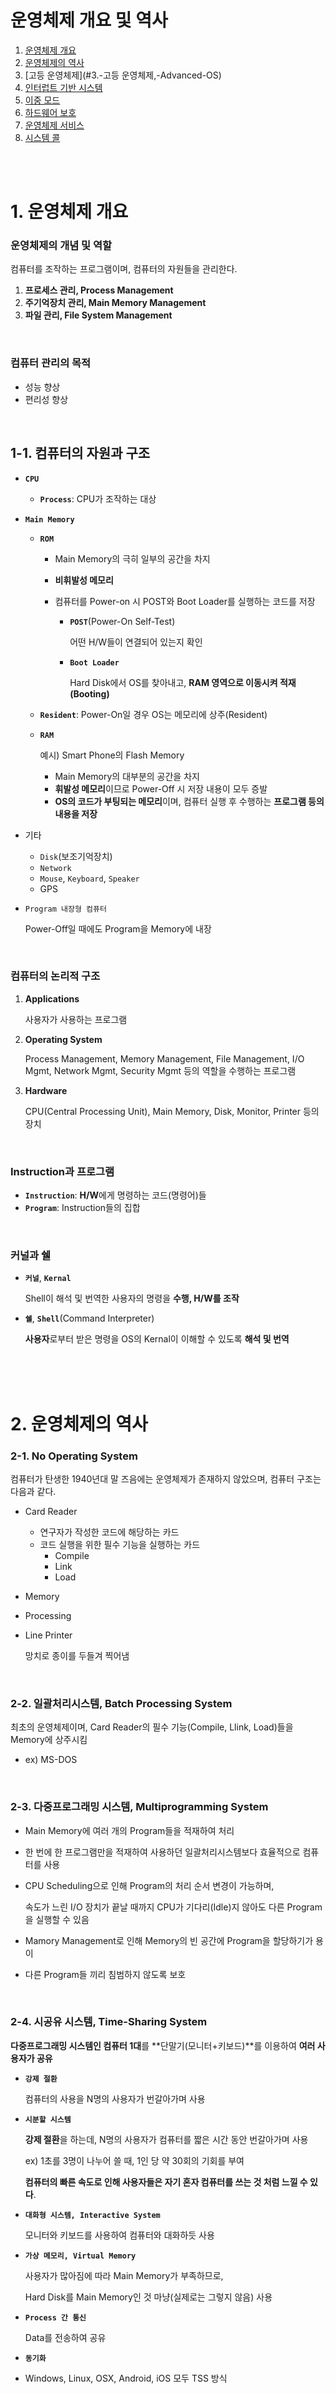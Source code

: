 # 운영체제 개요 및 역사

1. [운영체제 개요](#1.-운영체제-개요)
2. [운영체제의 역사](#2.-운영체제의-역사)
3. [고등 운영체제](#3.-고등 운영체제,-Advanced-OS)
4. [인터럽트 기반 시스템](#4.-인터럽트-기반-시스템,-Interrupt-Based-System)
5. [이중 모드](#5.-이중-모드,-Dual-Mode)
6. [하드웨어 보호](#6.-하드웨어-보호,-HW-Protection)
7. [운영체제 서비스](#7.-운영체제-서비스,-OS-Services)
8. [시스템 콜](#8.-시스템-콜,-System-Call)

<br>

<br>

# 1. 운영체제 개요

### 운영체제의 개념 및 역할

컴퓨터를 조작하는 프로그램이며, 컴퓨터의 자원들을 관리한다.

1. **프로세스 관리, Process Management**
2. **주기억장치 관리, Main Memory Management**
3. **파일 관리, File System Management**

<br>

### 컴퓨터 관리의 목적

- 성능 향상
- 편리성 향상

<br>

## 1-1. 컴퓨터의 자원과 구조

- **`CPU`**

  - **`Process`**: CPU가 조작하는 대상

- **`Main Memory`**

  - **`ROM`**

    - Main Memory의 극히 일부의 공간을 차지

    - **비휘발성 메모리**

    - 컴퓨터를 Power-on 시 POST와 Boot Loader를 실행하는 코드를 저장

      - **`POST`**(Power-On Self-Test)

        어떤 H/W들이 연결되어 있는지 확인

      - **`Boot Loader`**

        Hard Disk에서 OS를 찾아내고, **RAM 영역으로 이동시켜 적재(Booting)**

  - **`Resident`**: Power-On일 경우 OS는 메모리에 상주(Resident)

  - **`RAM`**

    예시) Smart Phone의 Flash Memory
    
    - Main Memory의 대부분의 공간을 차지
    - **휘발성 메모리**이므로 Power-Off 시 저장 내용이 모두 증발
    - **OS의 코드가 부팅되는 메모리**이며, 컴퓨터 실행 후 수행하는 **프로그램 등의 내용을 저장**

- 기타

  - `Disk`(보조기억장치)
  - `Network`
  - `Mouse`, `Keyboard`, `Speaker`
  - GPS

- `Program 내장형 컴퓨터`

  Power-Off일 때에도 Program을 Memory에 내장

<br>

### 컴퓨터의 논리적 구조

1. **Applications**

   사용자가 사용하는 프로그램

2. **Operating System**

   Process Management, Memory Management, File Management, I/O Mgmt, Network Mgmt, Security Mgmt 등의 역할을 수행하는 프로그램

3. **Hardware**

   CPU(Central Processing Unit), Main Memory, Disk, Monitor, Printer 등의 장치

<br>

### Instruction과 프로그램

- **`Instruction`**: **H/W**에게 명령하는 코드(명령어)들
- **`Program`**: Instruction들의 집합

<br>

### 커널과 쉘

- **`커널`**, **`Kernal`**

  Shell이 해석 및 번역한 사용자의 명령을 **수행, H/W를 조작**

- **`쉘`**, **`Shell`**(Command Interpreter)

  **사용자**로부터 받은 명령을 OS의 Kernal이 이해할 수 있도록 **해석 및 번역**

<br>

<br>

<br>

# 2. 운영체제의 역사

### 2-1. No Operating System

컴퓨터가 탄생한 1940년대 말 즈음에는 운영체제가 존재하지 않았으며, 컴퓨터 구조는 다음과 같다.

- Card Reader

  - 연구자가 작성한 코드에 해당하는 카드
  - 코드 실행을 위한 필수 기능을 실행하는 카드
    - Compile
    - Link
    - Load

- Memory

- Processing

- Line Printer

  망치로 종이를 두들겨 찍어냄

<br>

### 2-2. 일괄처리시스템, Batch Processing System

최초의 운영체제이며, Card Reader의 필수 기능(Compile, Llink, Load)들을 Memory에 상주시킴

- ex) MS-DOS

<br>

### 2-3. 다중프로그래밍 시스템, Multiprogramming System

- Main Memory에 여러 개의 Program들을 적재하여 처리

- 한 번에 한 프로그램만을 적재하여 사용하던 일괄처리시스템보다 효율적으로 컴퓨터를 사용

- CPU Scheduling으로 인해 Program의 처리 순서 변경이 가능하며,

  속도가 느린 I/O 장치가 끝날 때까지 CPU가 기다리(Idle)지 않아도 다른 Program을 실행할 수 있음

- Mamory Management로 인해 Memory의 빈 공간에 Program을 할당하기가 용이

- 다른 Program들 끼리 침범하지 않도록 보호

<br>

### 2-4. 시공유 시스템, Time-Sharing System

**다중프로그래밍 시스템인 컴퓨터 1대**를 **단말기(모니터+키보드)**를 이용하여 **여러 사용자가 공유**

- **`강제 절환`**

  컴퓨터의 사용을 N명의 사용자가 번갈아가며 사용

- **`시분할 시스템`**

  **강제 절환**을 하는데, N명의 사용자가 컴퓨터를 짧은 시간 동안 번갈아가며 사용

  ex) 1초를 3명이 나누어 쓸 때, 1인 당 약 30회의 기회를 부여

  **컴퓨터의 빠른 속도로 인해 사용자들은 자기 혼자 컴퓨터를 쓰는 것 처럼 느낄 수 있다**.

- **`대화형 시스템, Interactive System`**

  모니터와 키보드를 사용하여 컴퓨터와 대화하듯 사용

- **`가상 메모리, Virtual Memory`**

  사용자가 많아짐에 따라 Main Memory가 부족하므로,

  Hard Disk를 Main Memory인 것 마냥(실제로는 그렇지 않음) 사용

- **`Process 간 통신`**

  Data를 전송하여 공유

- **`동기화`**

- Windows, Linux, OSX, Android, iOS 모두 TSS 방식

<br>

<br>

<br>

# 3. 고등 운영체제, Advanced OS

고등 컴퓨터 구조(Advanced Computer Architectures)가 등장하며, 고등 운영체제 또한 등장

- 일반적인 컴퓨터 구조, **`폰 노이만의 컴퓨터 구조`**

  : `1 CPU` + `1 Memory`

<br>

### 3-1. 다중 프로세서 시스템, Multiprocessor System

`하나의 Memory`를 `여러 CPU`들이 **병렬적으로, 강결합**하여 사용

- 다음과 같이도 불림

  - **`병렬 시스템, Parallel System`**
  - **`강결합 시스템, Tightly-Coupled System`**

- 장점 3가지

  - **Performance**

  - **Cost**

  - **Reliability**

    고장난 CPU를 다른 CPU가 대체 가능

- **`다중 프로세서 운영체제, Multiprocessor OS`**

<br>

### 3-2. 분산 시스템, Distributed System

분산되어 있는 **여러개의 PC Set(1 CPU + 1 Memory)**들을 **LAN(근거리 통신망)을 통해 연결**

- 다음과 같이도 불림
  - **`다중 컴퓨터 시스템, Multi-Computer System`**
  - **`소결합 시스템, Loosely-Coupled System`**
- 장점 3가지
  - **Performance**
  - **Cost**
  - **Reliability**
- **분산 운영체제, Distributed OS**

<br>

### 3-3. 실시간 시스템, Real-Time System

빠르기만 한 것이 아닌, **Deadline을 준수하도록** 작업을 수행

- 시간 제약 : Deadline

  **CPU Scheduling으로 우선 순위를 적용**

- 공장 자동화(FA), 군사, 항공, 우주 등의 분야에서 사용

- **실시간 운영체제, Real-Time OS(=RTOS)**

<br>

<br>

<br>

# 4. 인터럽트 기반 시스템, Interrupt-Based System

Operating System은 Booting 종료 시, 메모리에 상주 및 사건(event)을 기다리며 대기한다. 그러던 중 마우스, 키보드를 포함한 사용자의 동작에 의해 사건(event) 발생 시 Interrupt에 의해 다시 동작

<br>

### 4-1. 하드웨어 인터럽트, Hardware Interrupt

1. 마우스, 키보드와 같은 H/W를 움직여 전기 신호를 CPU에 전송

2. CPU는 Memory 속 OS의 특정 코드(ISR)를 실행

   마우스의 ISR(Interrupt Service Routine)은 마우스 포인터를 모니터상에서 신호에 따라 움직이게 처리

3. OS는 Interrupt Service Routine 종료 후 다시 대기

<br>

### 4-2. 소프트웨어 인터럽트, Software Interrupt

- 사용자 프로그램이 소프트웨어 인터럽트를 일으킴(운영체제의 기능을 이용)

1. PPT와 같은 사용자 프로그램이 Hard Disk에 기록되어 있는 file을 읽어달라고 요청
2. CPU는 위와 같은 S/W Interrupt를 위한 OS의 특정 코드(ISR)을 실행하여 file을 읽어옴

<br>

**즉, Interrupt는 H/W에서 H/W로, 혹은 S/W에서 H/W로의 요청에 의해 발생**

- ISA(Instruction Set Architecture) 중 명령어 예시

  - add register

  - sub register

  - mov register

  - **swi register**

    Software Interrupt를 발생시키는 명령어

<br>

<br>

<br>

## 4-3. 인터럽트 기반 운영체제, Interrupt-Based OS

**현재 대부분의 OS들은 인터럽트 기반 운영체제**

- 운영체제는 메모리에 상주하며, 평소에는 대기 상태를 유지

<br>

### Event 발생 시

- HW Interrupt 발생 시 운영체제 코드(ISR)를 실행

- SW Interrupt 발생 시 운영체제 코드(ISR)를 실행

- **Internal Interrupt(내부 인터럽트)** 발생 시 운영체제 코드(ISR) 실행

  ex) 프로그램이 어떤 값을 0으로 나누라고 명령했을 경우

  1. CPU는 Interrupt가 발생한 것으로 취급

  2. OS의 **Devide by Zero**라는 ISR을 실행

     주로 프로그램을 강제 종료

- **ISR 종료 시 원래의 대기 상태, 또는 사용자 프로그램으로 복귀**

<br>

<br>

<br>

# 5. 이중 모드, Dual Mode

대부분의 운영체제는 이중 모드를 지원하며, OS가 이중 모드를 통해 보호하고자 하는 대상은 다음 세가지이다.

1. 입출력 장치
2. 메모리
3. CPU

서버 컴퓨터는 여러 사람에게 동시에 사용될 수 있는 환경이다. 개인 PC일 지라도 여러 개의 프로그램을 동시에 사용한다. 여러 사용자 혹은 프로그램들이 STOP, HALT, RESET과 같은 명령어를 남용한다면 큰 문제가 발생할 수 있다.

따라서 대부분의 운영체제(스마트폰 포함)는 이중 모드를 지원한다. 이중 모드는 관리자(Supervisor) 모드와 사용자(User) 모드로 구성된다.

- 관리자(=시스템, 모니터, 특권) 모드

  Superviser(=System, Monitor, Previliged) Mode

- 특권 명령, Privileged Instructions

  STOP, HALT, RESET, SET_TIMER, SET_HW, ...

- 권한이 없는 사용자가 위 명령을 시도하면 `Privileged Instructions Violation` 발생

이중 모드는 레지스터(Register)의 플래그(Flag)를 사용하여 조작한다.

<br>

<br>

## 5-1. CPU에서 이중 모드 제어하기

- CPU의 구조
  - 레지스터, Register
  - 산술 논리 장치, ALU(Arithmetic Logic Unit)
  - 제어 유닛, Control Unit
- CPU Register의 다섯 가지 플래그(Flag)
  - `Carry`: 자리수 상승을 표현
  - `Negative`: 계산 결과 값이 음수
  - `Zero`: 계산 결과 값이 0
  - `Overflow`
  - `Dual Mode`
    - `1`: 관리자 모드
    - `0`: 사용자 모드

마우스, 키보드와 같은 I/O 장비 또한 관리자 모드로만 조작할 수 있으며, 사용자 프로그램 실행 시 사용자 모드로 flag가 변환된다. 사용자 프로그램 사용 중에도 마우스 및 키보드 조작, H/W에 접근, 프린터 및 모니터 사용이 필요하다면, OS에 요청하여 관리자 모드로 전환하고, 해당하는 SW Interrupt를 발생시켜 Interrupt Service Routine을 발생시켜야 한다. 만약 사용자 프로그램이 직접 ISR을 조작하게 한다면, 보안 등에서 큰 문제가 발생할 수 있다.

<br>

<br>

<br>

# 6. 하드웨어 보호, HW Protection

운영체제는 이중 모드를 활용하여 하드웨어를 보호한다.

<br>

## 6-1. 입/출력 장치 보호, Input/Output Device Protection

사용자의 잘못된 입출력 명령을 방지

- 다른 사용자의 입출력, 정보 등이 침해하려는 경우
- 예시
  - printer 혼선
  - reset 명령
  - 다른 사용자의 파일 읽고 쓰기

<br>

### 보호 방법

OS는 입출력을 특권 명령(Previleged Instruction)으로만 사용 가능하게 하여 위의 문제들을 방지한다.

- 특권 명령(Previleged Instruction)의 예시
  - `ldr`: 메모리의 data를 register로 가져옴
  - `stop`: CPU 중지
  - `reset`: 전체 시스템 초기화
  - `in`: 키보드 등의 입력 장치의 명령을 가져옴
  - `out`: 프린터, 모니터와 같은 출력 장치를 조작

사용자(, 사용자 프로그램)가 입출력 명령을 직접 내릴 경우 **Privileged Instruction Violation** 발생

<br>

## 6-2. 메모리 보호, Memory Protection

어느 사용자 프로그램이 다른 사용자의 메모리, 혹은 운영체제 메모리 영역으로 접근 시 차단한다.

i.g., 해킹 프로그램이 운영체제 메모리 영역의 ISR을 조작하려 시도

i.g., 다른 프로그램이 어떤 프로그램의 메모리에 접근

<br>

### 보호 방법

CPU는 Main Memory에 **Address Bus**를 통해 특정 주소의 데이터를 달라고 요청하며, 메인 메모리는 **Data Bus**를 통해 요청 받은 주소의 데이터를 반환한다. 운영체제는 Address Bus를 전송하는 시점에 MMU(Memory Management Unit)을 반드시 거치게 하여, 허용되지 않은 주소의 데이터를 요청(**Segment Violation**)하면 CPU에 Interrupt를 발생시킨다.

<br>

## 6-3. CPU 보호, CPU Protection

어느 사용자 혹은 프로그램이 CPU를 독점하여 사용하려 하는 경우를 방지한다.

프로그래밍 언어의 `while True:`와 같은 표현은 CPU 독점을 야기할 수 있다. 따라서 **Timer Interrupt**를 적용하여 일정 시간 경과 시 강제로 다른 프로그램으로 전환한다.

<br>

<br>

<br>

# 7. 운영체제 서비스, OS Services

## 7-1. 프로세스 관리, Process Management

프로세스, Process: **메모리에서 실행 중인 프로그램**, Program in execution

<br>

### 주요 기능

- 프로세스의 생성(**Creation**), 소멸(**Deletion**)
- 프로세스 활동 일시 중지(**Suspend**), 활동 재개(**Resume**)
- 프로세스 간 통신(**IPC**, Inter-Process Communication)
- 프로세스 동기화(**Synchronization**)
- 교착 상태 처리(**Deadlock Handling**)
  - Deadlock: 다수의 프로세스가 실행되던 중 충돌이 발생한 상태

<br>

<br>

## 7-2. 주기억장치 관리, Main Memory Management

### 주요 기능

- 프로세스에게 메모리 공간을 할당(**Allocation**)

- **메모리의 어느 부분이 어느 프로세스에게 활당되었는지 추적 및 감시**

- 프로세스종료 시 메모리 회수(**Dallocation**)

- 메모리의 **효율적인 공간 사용** 유도

  i.g., 사용 가능하지만 사용되지 않는 메모리 공간을 관리

- **가상 메모리** 관리

  실제 물리적 메모리보다 큰 용량을 사용하도록 조치

<br>

<br>

## 7-3. 파일 관리, File Management

**Track**/**Sector**로 구성된 **디스크**를 **파일**이라는 논리적 관점으로 관리

Hard Disk는 자성을 띈 판 위에 **Track**이 깔려 있으며, Track은 여러 **Sector**들로 구분된다. **Coil**이 감긴 **Header**를 통해 Sector들을 N/S극으로 **자화**시켜 데이터를 저장 및 복사한다. 자극하는 Sector들을 묶어 **Block** 단위로 관리한다.

<br>

### 주요 기능

- 파일의 생성(**Creation**)과 삭제(**Deletion**)

- 디렉토리(**Directory**)(or Folder)의 생성과 삭제

- 파일에 대한 **기본 동작** 지원

  ```open, close, read, write, create, delete```

- Track/Sector와 파일간의 매핑(**Mapping**)

- 백업(**Backup**)

<br>

<br>

## 7-4. 보조 기억 장치 관리, Secondary Storage Management

- 보조 기억 장치(Secondary Storage)의 예시

  Hard Disk, Flash Memory(in Smart Phone)

<br>

### 주요 기능

- **빈 공간 관리, Free Space Management**

  (빈 Block들)

- 저장 공간 할당, **Storage Allocation**

  어느 Block에 할당할 것인가?

- 디스크 스케쥴링, **Disk Scheduling**

  디스크 공간에 Block들이 흩어져 있을때, Block들의 Head들을 어떻게 하면 효율적으로 찾아다니며 읽을 수 있겠는가?

<br>

<br>

## 7-5. 입출력 장치 관리, I/O Device Management

### 주요 기능

- 장치 드라이브, Device Drivers

- 입출력 장치 성능 향상

  - Buffering

    입출력 장치에서 읽었던 내용을 메모리에 유지하여, 같은 내용이 다시 호출됐을 때 빠른 속도로 반환

  - Caching

    Buffering과 유사

  - Spooling

    Memory 대신 Hard Disk를 중간 매체로 사용하여 효율을 증가시킨다.

    i.g., 프린터에서 작업할 내용을 계속해서 Memory에 두는 것이 아니라, 비교적 덜 귀한 Hard Disk에 저장

<br>

<br>

<br>

# 8. 시스템 콜, System Call

## 8-1. 시스템 콜의 정의

Application이 운영체제 서비스(OS Service)를 받기 위해 호출하는 행위

<br>

<br>

## 8-2. 주요 시스템 콜

### Process

- end

  프로세스를 종료

- abort

  프로세스를 강제 종료

- load

  H/W 프로그램을 메모리로 로드

- execute

- create

- terminate

- get/set attributes

  프로세스의 속성(ID, 메모리 사용량 등)을 읽음/설정

- wait events

- signal event

<br>

### Memory

- allocate
- free

<br>

### File

- create, delete
- open, close
- read, write
- get/set attributes

<br>

### Device

- request
- release
- read, write
- get/set attributes
- attach/detach devices

<br>

### Information

- get/set time
- get/set system data

<br>

### Communication

- socket
- send, receive

<br>

<br>

## 8-3. 시스템 콜 만들어 보기

파일을 생성하는 과정으로 예를 들어 보겠습니다.

1. Assembly 언어로 파일 속성을 정의
2. OS System Call 요청

코드들은 각 운영체제의 System Call Library에서 제공하는 형태로 작성합니다.

<br>

### MS-DOS

```shell
AH = 3CH
CX = file_attributes
DS:DX = file_name
INT = 80H
```

- `INT`: Interrupt

<br>

### Linux

```shell
# 여기서의 8은 파일을 생성할 때 사용
EAX = 8
ECX = file_attributes
EBX = file_name
INT = 80H
```





